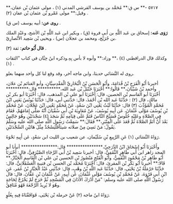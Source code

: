 ٥٧١٧ -** س ق:** مُحَمَّد بن يوسف القرشي المدني (١) ، مولى عثمان بْن عفان،** وقيل:** مولى عَمْرو بْن عثمان بْن عفان (٢) .

**روى عن:** أبيه يوسف (س ق) .

**رَوَى عَنه:** إسحاق بن عَبد اللَّهِ بن أَبي فروة (ق) ، وبكير ابن عَبد اللَّهِ بْن الأشج، وعَبْد الملك بن جُرَيْج، ومحمد بن عجلان (س) ، ويحيى بْن سَعِيد الأَنْصارِيّ.

**قال أَبُو حاتم:** ثقة (٣) .

وكذلك قال الدراقطني (٤) ،** وزاد:** وأبوه لا بأس بِهِ.وذكره ابنُ حِبَّان في كتاب "الثقات (١) .

روى له النَّسَائي حديثا، وابن ماجه آخر، وقد وقع لنا كل واحد منهما بعلو.

أخبرنا أَبُو الْفَرَجِ بْنُ قُدَامَةَ، وأَبُو الْحَسَنِ بْنُ الْبُخَارِيِّ الْمَقْدِسِيَّانِ، وأبو الغنائم بْن علان، وأحمد بْنُ شَيْبَانَ،** قَالُوا:** أَخْبَرَنَا حَنْبَلُ بْن عَبد الله،********** قال:********** أَخْبَرَنَا أبو القاسم بْن الحصين، قال: أَخْبَرَنَا أبو علي بْن المذهب، قال: أَخْبَرَنَا أبو بكر بْن مالك، قال (٢) : حَدَّثَنَا عَبد الله بْن أَحْمَدَ، قال: حَدَّثني أبي، قال: حَدَّثَنَا يُونُسُ يَعَنِي ابْنَ مُحَمَّدٍ الْمُؤَدِّبَ (٣) قال: حَدَّثَنَا لَيْثُ يَعْنِي ابْنَ سَعْدٍ، عَنْ مُحَمَّدٍ يَعْنِي ابْنَ عَجْلانَ، عَنْ مُحَمَّدِ بْنِ يُوسُفَ مَوْلَى عُثْمَانَ، عَن أَبِيهِ يُوسُفَ، عَنْ مُعَاوِيَةَ بْنِ أَبي سُفْيَانَ أَنَّهُ صَلَّى إِمَامَهُمْ، فَقَامَ فِي الصَّلاةِ وعَلِيْهِ جُلُوسٌ فَسَبَّحَ النَّاسُ فَتَمَّ عَلَى قِيَامِهِ ثُمَّ سَجَدَ (٤) سَجْدَتَيْنِ وهُوَ جَالِسٌ بَعْدَ أَنْ أَتَمَّ الصَّلاةَ ثُمَّ قَعَدَ عَلَى الْمِنْبَرِ،** فَقَالَ:** سَمِعْتُ رَسُول اللَّهِ صلى الله عليه وسَلَّمَ يَقُولُ: مَنْ نَسِيَ مِنْ صلاته شيئاًفَلْيَسْجُدْ مِثْلَ هَاتَيْنِ السَّجْدَتَيْنِ.

رَوَاهُ النَّسَائي (١) عَنِ الرَّبِيعِ بْنِ سُلَيْمان، عن شعيب بن الليث ابن سَعْدٍ، عَن أَبِيهِ نَحْوَهُ.

وأَخْبَرَنَا أَبُو إِسْحَاقَ ابْنُ الدَّرَجِيِّ،**************** قال:**************** أنبأنا أبو المجد زاهر ابن أَبي طَاهِرٍ الثَّقَفِيُّ، قال: أخبرنا سَعِيد بْنُ أَبي الرَّجَاءِ الصَّيْرَفِيُّ، قال: أَخْبَرَنَا أَبُو طَاهِرِ بْنُ مَحْمُودٍ الثَّقَفِيُّ، وأَبُو الْفَتْحِ مَنْصُورُ بْن الحسين بْن علي بْن الْقَاسِمِ الْخَبَّازُ،** قَالا:** أخبرنا أَبُو بَكْرِ بْن المقرئ، قال: أَخْبَرَنَا مُحَمَّد بْن الحسن بْن قتيبة الْعَسْقَلانِيُّ، قال: حَدَّثَنَا حَرْمَلَةُ بْنُ يَحْيَى، قال: حَدَّثَنَا عَبد اللَّهِ بْنُ وهْبٍ، قال: حَدَّثَنِي عَبْدُ الْجَبَّارِ بْنُ عُمَر، عَنِ ابْنِ أَبي فَرْوَةَ، عَنْ مُحَمَّدِ بْنِ يُوسُفَ مَوْلَى عُثْمَانَ، عَن أَبِيهِ، عَنْ عُثْمَانَ بْنِ عَفَّانَ، قال: قال رَسُولُ اللَّهِ صلى الله عليه وسلم: "مَنْ أَدْرَكَ الأَذَانَ فِي الْمَسْجِدِ ثُمَّ خَرَجَ لَمْ يَخْرُجْ لِحَاجَةٍ وهُوَ لا يُرِيدُ الرَّجْعَةَ فَهُوَ مُنَافِقٌ.

رَوَاهُ ابنُ ماجه (٢) عَنْ حرملة بْن يَحْيَى، فَوَافَقْنَاهُ فِيهِ بِعُلُوٍ.